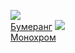 ![](/books/sf_action/Сергей%20Палий/Бумеранг.jpg)  
[Бумеранг](/books/sf_action/Сергей%20Палий/Бумеранг)
![](/books/sf_action/Сергей%20Палий/Монохром.jpg)  
[Монохром](/books/sf_action/Сергей%20Палий/Монохром)